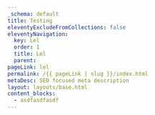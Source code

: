 ```yaml
---
_schema: default
title: Testing
eleventyExcludeFromCollections: false
eleventyNavigation:
  key: Lel
  order: 1
  title: Lel
  parent:
pageLink: lel
permalink: /{{ pageLink | slug }}/index.html
metaDesc: SEO focused meta description
layout: layouts/base.html
content_blocks:
  - asdfasdfasdf
---
```

